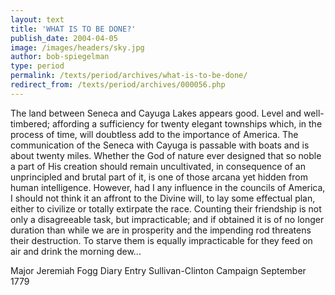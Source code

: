 ```yaml
---
layout: text
title: 'WHAT IS TO BE DONE?'
publish_date: 2004-04-05
image: /images/headers/sky.jpg
author: bob-spiegelman
type: period
permalink: /texts/period/archives/what-is-to-be-done/
redirect_from: /texts/period/archives/000056.php
---
```


The land between Seneca and Cayuga Lakes appears good. Level and well-timbered; affording a sufficiency for twenty elegant townships which, in the process of time, will doubtless add to the importance of America. The communication of the Seneca with Cayuga is passable with boats and is about twenty miles. Whether the God of nature ever designed that so noble a part of His creation should remain uncultivated, in consequence of an unprincipled and brutal part of it, is one of those arcana yet hidden from human intelligence. However, had I any influence in the councils of America, I should not think it an affront to the Divine will, to lay some effectual plan, either to civilize or totally extirpate the race. Counting their friendship is not only a disagreeable task, but impracticable; and if obtained it is of no longer duration than while we are in prosperity and the impending rod threatens their destruction. To starve them is equally impracticable for they feed on air and drink the morning dew...

Major Jeremiah Fogg
Diary Entry
Sullivan-Clinton Campaign
September 1779
